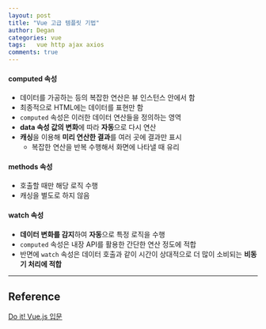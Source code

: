 ```yaml
---
layout: post
title: "Vue 고급 템플릿 기법"
author: Degan
categories: vue
tags:	vue http ajax axios
comments: true
---
```


#### computed 속성
- 데이터를 가공하는 등의 복잡한 연산은 뷰 인스턴스 안에서 함
- 최종적으로 HTML에는 데이터를 표현만 함
- `computed` 속성은 이러한 데이터 연산들을 정의하는 영역
- **data 속성 값의 변화**에 따라 **자동**으로 다시 연산
- **캐싱**을 이용해 **미리 연산한 결과**를 여러 곳에 결과만 표시
  - 복잡한 연산을 반복 수행해서 화면에 나타낼 때 유리


<script src="https://gist.github.com/degan85/17a79715ea92bdc8291538720758531d.js?file=computed-test.html"></script>

#### methods 속성
- 호출할 때만 해당 로직 수행
- 캐싱을 별도로 하지 않음

<script src="https://gist.github.com/degan85/17a79715ea92bdc8291538720758531d.js?file=method-test.html"></script>

#### watch 속성
- **데이터 변화를 감지**하여 **자동**으로 특정 로직을 수행
- `computed` 속성은 내장 API를 활용한 간단한 연산 정도에 적합
- 반면에 `watch` 속성은 데이터 호출과 같이 시간이 상대적으로 더 많이 소비되는 **비동기 처리에 적합**

<script src="https://gist.github.com/degan85/17a79715ea92bdc8291538720758531d.js?file=vue-watch.html"></script>

---

## Reference

[Do it! Vue.js 입문](http://www.yes24.com/24/goods/58206961)
